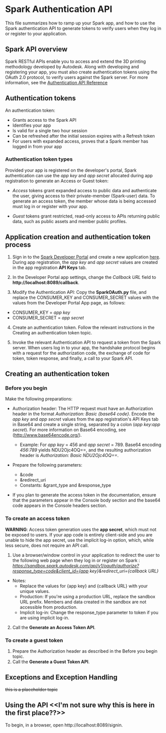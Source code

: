 # Spark Authentication API

This file summarizes how to ramp up your Spark app, and how to use the Spark authentication API to generate tokens to verify users when they log in or register to your application.

## Spark API overview

Spark RESTful APIs enable you to access and extend the 3D printing methodology developed by Autodesk. Along with developing and registering your app, you must also create authentication tokens using the OAuth 2.0 protocol, to verify users against the Spark server. For more information, see the [Authentication API Reference](http://docs.sparkauthentication.apiary.io/#reference/response-fields)

## Authentication tokens

An authentication token: 
* Grants access to the Spark API
* Identifies your app
* Is valid for a single two hour session
* Can be refreshed after the initial session expires with a Refresh token
* For users with expanded access, proves that a Spark member has logged in from your app

### Authentication token types

Provided your app is registered on the developer's portal, Spark authentication can use the *app key* and *app secret* allocated during app registration to generate an Access or Guest token:

* *Access* tokens grant expanded access to public data and authenticate the user, giving access to their private-member (Spark-user) data. To generate an access token, the member whose data is being accessed must log in or register with your app.

* *Guest* tokens grant restricted, read-only access to APIs returning public data, such as public assets and member public profiles.

## Application creation and authentication token process

1. Sign in to the [Spark Developer Portal](https://spark.autodesk.com/developers/) and create a new application [here](https://spark.autodesk.com/developers/getStarted). During app registration, the *app key* and *app secret* values are  created in the app registration **API Keys** tab.

2. In the Developer Portal app settings, change the *Callback URL* field to **http://localhost:8089/callback**.

3. Modify the Authentication API: Copy the **SparkOAuth.py** file, and replace the CONSUMER_KEY and CONSUMER_SECRET values with the values from the Developer Portal App page, as follows: 
  * CONSUMER_KEY = *app key*
  * CONSUMER_SECRET = *app secret*

4. Create an authentication token. Follow the relevant instructions in the Creating an authentication token topic.

5. Invoke the relevant Authentication API to request a token from the Spark server. When users log in to your app, the handshake protocol begins with a request for the authorization code, the exchange of code for token, token response, and finally, a call to your Spark API.

## Creating an authentication token

### Before you begin
Make the following preparations: 

* Authorization header: The HTTP request must have an Authorization header in the format *Authorization: Basic {base64 code}*. Encode the *app key* and *app secret* values from the app registration's API Keys tab in Base64 and create a single string, separated by a colon (*app key:app secret*). For more information on Base64 encoding, see (http://www.base64encode.org/).
  * Example: For *app key* = 456 and *app secret* = 789. Base64 encoding *456:789* yields NDU2Ojc4OQ==, and the resulting authorization header is *Authorization: Basic NDU2Ojc4OQ==*.

* Prepare the following parameters: 
  * &code 
  * &redirect_uri
  * Constants: &grant_type and &response_type

* If you plan to generate the access token in the documentation, ensure that the parameters appear in the Console body section and the base64 code appears in the Console headers section.

### To create an access token

**WARNING**: Access token generation uses the **app secret**, which must not be exposed to users. If your app code is entirely client-side and you are unable to hide the app secret, use the implicit log-in option, which, while less secure, does not require an API call.

1.  Use a browser/window control in your application to redirect the user to the following web page when they log in or register on Spark : *https://sandbox.spark.autodesk.com/api/v1/oauth/authorize?response_type=code&client_id={app key}&redirect_uri={callback URL}*
  * Notes:
    * Replace the values for {app key} and {callback URL} with your unique values.
    * Production: If you're using a production URL, replace the sandbox URL prefix. Members and data created in the sandbox are not accessible from production.
    * Implicit log-in: Change the response_type parameter to token if you are using implicit log-in.

2.  Call the **Generate an Access Token API**. 
 
### To create a guest token

1. Prepare the Authorization header as described in the Before you begin topic.
2. Call the **Generate a Guest Token API**.


## Exceptions and Exception Handling
~~this is a placeholder topic~~

## Using the API  <<I'm not sure why this is here in the first place??>>

To begin, in a browser, open http://localhost:8089/signin.
